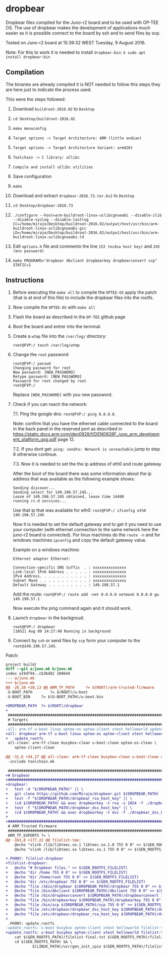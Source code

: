 # dropbear
Dropbear files compiled for the Juno-r2 board and to be used with OP-TEE OS. The use of dropbear makes the development of applications much easier as it is possible connect to the board by ssh and to send files by scp.

Tested on Juno-r2 board at 15:39:32 WEST Tuesday, 9 August 2016.

Note: For this to work it is needed to install `dropbear-bin`: `$ sudo apt install dropbear-bin`

## Compilation
The binaries are already compiled it is NOT needed to follow this steps they are here just to indicate the process used. 

This were the steps followed:

1. Download `buildroot-2016.02` to `Desktop`

2. `cd Desktop/buildroot-2016.02`

3. `make menuconfig`

4. `Target options -> Target Architecture: ARM (little endian)`

5. `Target options -> Target Architecture Variant: arm926t`

6. `Toolchain -> C library: uClibc`

7. `Compile and install uClibc utilities`

8. Save configuration

9. `make`

10. Download and extract `dropbear-2016.73.tar.bz2` to `Desktop`

11. `cd Desktop/dropbear-2016.73`

12. `./configure --host=arm-buildroot-linux-uclibcgnueabi --disable-zlib --disable-syslog --disable-lastlog CC=/home/miraje/Desktop/buildroot-2016.02/output/host/usr/bin/arm-buildroot-linux-uclibcgnueabi-gcc LD=/home/miraje/Desktop/buildroot-2016.02/output/host/usr/bin/arm-buildroot-linux-uclibcgnueabi-ld`

13. Edit `options.h` file and commento the line `153 (ecdsa host key)` and `245 (env password)`

14. `make PROGRAMS="dropbear dbclient dropbearkey dropbearconvert scp" STATIC=1`

## Instructions

1. Before executing the `make all` to compile the `OPTEE-OS` apply the patch (that is at end of this file) to include the dropbear files into the rootfs.

2. Now compile the `OPTEE-OS` with `make all`

3. Flash the board as described in the `OP-TEE` github page

4. Boot the board and entrer into the terminal. 

5. Create a `wtmp` file into the `/var/log/` directory:

    `root@FVP:/ touch /var/log/wtmp`

6. Change the `root` password:
    ```
    root@FVP:/ passwd
    Changing password for root
    New password: [NEW_PASSWORD]
    Retype password: [NEW_PASSWORD]
    Password for root changed by root
    root@FVP:/
    ```
    Replace `[NEW_PASSWORD]` with you new password.
    
7. Check if you can reach the network:

   7.1. Ping the google dns: `root@FVP:/ ping 8.8.8.8`. 
   
   Note: confirm that you have the ethernet cable connected to the board in the back panel in the reserved port as described in https://static.docs.arm.com/den0928/f/DEN0928F_juno_arm_development_platform_gsg.pdf page 12.
   
   7.2. If you dont get: `ping: sendto: Network is unreachable` jump to step 8 otherwise continue.
   
   7.3. Now it is needed to set the the ip address of eth0 and route gateway
   
   After the boot of the board there was some information about the ip address that was available as the following example shows:
   ```
   Sending discover...
   Sending select for 149.198.57.245...
   Lease of 149.198.57.245 obtained, lease time 14400
   running rc.d services...
   ```
   Use that ip that was available for eth0: `root@FVP:/ ifconfig eth0 149.198.57.245`
   
   Now it is needed to set the default gateway and to get it you need to use your computer (with ethernet connection to the same network here the juno-r2 board is connected). For linux machines do the `route -n` and for windows machines `ipconfig` and copy the default gateway value.
   
   Example on a windows machine: 
   ```
   Ethernet adapter Ethernet:

   Connection-specific DNS Suffix  . : xxxxxxxxxxxxxxx
   Link-local IPv6 Address . . . . . : xxxxxxxxxxxxxxx
   IPv4 Address. . . . . . . . . . . : xxxxxxxxxxxxxxx
   Subnet Mask . . . . . . . . . . . : xxxxxxxxxxxxxxx
   Default Gateway . . . . . . . . . : 149.198.57.1
   ```
  
   Add the route: `root@FVP:/ route add -net 0.0.0.0 netmask 0.0.0.0 gw 149.198.57.1`
 
   Now execute the ping command again and it should work.
 
8. Launch `dropbear` in the backgroud:

    ```
    root@FVP:/ dropbear
    [1052] Aug 09 14:27:48 Running in background
    ```

9. Connect by `ssh` or send files by `scp` form your computer to the `root@149.198.57.245`.

Patch:

```diff
project build/
diff --git a/juno.mk b/juno.mk
index a19df94..cb3bd82 100644
--- a/juno.mk
+++ b/juno.mk
@@ -20,10 +20,13 @@ ARM_TF_PATH		?= $(ROOT)/arm-trusted-firmware
 U-BOOT_PATH		?= $(ROOT)/u-boot
 U-BOOT_BIN		?= $(U-BOOT_PATH)/u-boot.bin
 
+DROPBEAR_PATH	?= $(ROOT)/dropbear
+
 ################################################################################
 # Targets
 ################################################################################
-all: arm-tf u-boot linux optee-os optee-client xtest helloworld update_rootfs
+all: dropbear arm-tf u-boot linux optee-os optee-client xtest helloworld \
+	update_rootfs
 all-clean: arm-tf-clean busybox-clean u-boot-clean optee-os-clean \
 	optee-client-clean
 
@@ -31,6 +34,17 @@ all-clean: arm-tf-clean busybox-clean u-boot-clean optee-os-clean \
 -include toolchain.mk
 
 ################################################################################
+# Dropbear
+################################################################################
+dropbear:
+	test -d "$(DROPBEAR_PATH)" || \
+	git clone https://github.com/Miraje/dropbear.git $(DROPBEAR_PATH)	
+	test -f "$(DROPBEAR_PATH)/dropbear_rsa_host_key" || \
+	(cd $(DROPBEAR_PATH) && exec dropbearkey -t rsa -s 1024 -f ./dropbear_rsa_host_key)
+	test -f "$(DROPBEAR_PATH)/dropbear_dss_host_key" || \
+	(cd $(DROPBEAR_PATH) && exec dropbearkey -t dss -f ./dropbear_dss_host_key)
+
+################################################################################
 # ARM Trusted Firmware
 ################################################################################
 ARM_TF_EXPORTS ?= \
@@ -163,8 +177,22 @@ filelist-tee:
 	@echo "slink /lib/libteec.so.1 libteec.so.1.0 755 0 0" >> $(GEN_ROOTFS_FILELIST)
 	@echo "slink /lib/libteec.so libteec.so.1 755 0 0" >> $(GEN_ROOTFS_FILELIST)
 
+.PHONY: filelist-dropbear
+filelist-dropbear:
+	@echo "# Dropbear files." >> $(GEN_ROOTFS_FILELIST)
+	@echo "dir /home 755 0 0" >> $(GEN_ROOTFS_FILELIST)
+	@echo "dir /home/root 755 0 0" >> $(GEN_ROOTFS_FILELIST)
+	@echo "dir /etc/dropbear 755 0 0" >> $(GEN_ROOTFS_FILELIST)
+	@echo "file /sbin/dropbear $(DROPBEAR_PATH)/dropbear 755 0 0" >> $(GEN_ROOTFS_FILELIST)
+	@echo "file /bin/dbclient $(DROPBEAR_PATH)/dbclient 755 0 0" >> $(GEN_ROOTFS_FILELIST)
+	@echo "file /bin/dropbearconvert $(DROPBEAR_PATH)/dropbearconvert 755 0 0" >> $(GEN_ROOTFS_FILELIST)
+	@echo "file /bin/dropbearkey $(DROPBEAR_PATH)/dropbearkey 755 0 0" >> $(GEN_ROOTFS_FILELIST)
+	@echo "file /bin/scp $(DROPBEAR_PATH)/scp 755 0 0" >> $(GEN_ROOTFS_FILELIST)
+	@echo "file /etc/dropbear/dropbear_dss_host_key $(DROPBEAR_PATH)/dropbear_dss_host_key 444 0 0" >> $(GEN_ROOTFS_FILELIST)
+	@echo "file /etc/dropbear/dropbear_rsa_host_key $(DROPBEAR_PATH)/dropbear_rsa_host_key 444 0 0" >> $(GEN_ROOTFS_FILELIST)
+
 .PHONY: update_rootfs
-update_rootfs: u-boot busybox optee-client xtest helloworld filelist-tee
+update_rootfs: u-boot busybox optee-client xtest helloworld filelist-tee filelist-dropbear
 	cat $(GEN_ROOTFS_PATH)/filelist-final.txt $(GEN_ROOTFS_PATH)/filelist-tee.txt > $(GEN_ROOTFS_PATH)/filelist.tmp
 	cd $(GEN_ROOTFS_PATH) && \
 	        $(LINUX_PATH)/usr/gen_init_cpio $(GEN_ROOTFS_PATH)/filelist.tmp | gzip > $(GEN_ROOTFS_PATH)/filesystem.cpio.gz
```

